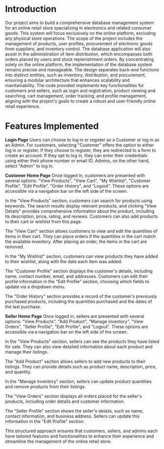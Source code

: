 # Introduction

Our project aims to build a comprehensive database management system for an online retail store specializing in electronics and related consumer goods. This system will focus exclusively on the online platform, excluding any physical store operations. The scope of the project includes the management of products, user profiles, procurement of electronic goods from suppliers, and inventory control. The database application will also assist in the administration of item distribution, which encompasses both orders placed by users and stock replenishment orders. By concentrating solely on the online platform, the implementation of the database system remains precise and manageable. The design separates back-end functions into distinct entities, such as inventory, distribution, and procurement, ensuring a modular architecture that enhances scalability and maintainability. The code provided implements key functionalities for customers and sellers, such as login and registration, product viewing and searching, cart management, order tracking, and profile management, aligning with the project's goals to create a robust and user-friendly online retail experience.

# Features Implemented

**Login Page**
Users can choose to log in or register as a Customer or log in as an Admin. For customers, selecting "Customer" offers the option to either log in or register. If they choose to register, they are redirected to a form to create an account. If they opt to log in, they can enter their credentials using either their phone number or email ID. Admins, on the other hand, select "Admin" to log in.

**Customer Home Page**
Once logged in, customers are presented with several options: "View Products", "View Cart", "My Wishlist", "Customer Profile", "Edit Profile", "Order History", and "Logout". These options are accessible via a navigation bar on the left side of the screen.

In the "View Products" section, customers can search for products using keywords. The search results display relevant products, and clicking "View Details" provides comprehensive information about the product, including its description, price, rating, and reviews. Customers can also add products to their cart or wishlist from this page.

The "View Cart" section allows customers to view and edit the quantities of items in their cart. They can place orders if the quantities in the cart match the available inventory. After placing an order, the items in the cart are removed.

In the "My Wishlist" section, customers can view products they have added to their wishlist, along with the date each item was added.

The "Customer Profile" section displays the customer's details, including name, contact number, email, and addresses. Customers can edit their profile information in the "Edit Profile" section, choosing which fields to update via a dropdown menu.

The "Order History" section provides a record of the customer's previously purchased products, including the quantities purchased and the dates of the last purchase.

**Seller Home Page**
Once logged in, sellers are presented with several options: "View Products", "Add Product", "Manage Inventory", "View Orders", "Seller Profile", "Edit Profile", and "Logout". These options are accessible via a navigation bar on the left side of the screen.

In the "View Products" section, sellers can see the products they have listed for sale. They can also view detailed information about each product and manage their listings.

The "Add Product" section allows sellers to add new products to their listings. They can provide details such as product name, description, price, and quantity.

In the "Manage Inventory" section, sellers can update product quantities and remove products from their listings.

The "View Orders" section displays all orders placed for the seller's products, including order details and customer information.

The "Seller Profile" section shows the seller's details, such as name, contact information, and business address. Sellers can update this information in the "Edit Profile" section.

This structured approach ensures that customers, sellers, and admins each have tailored features and functionalities to enhance their experience and streamline the management of the online retail store.
